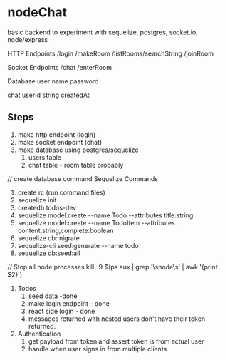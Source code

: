 # nodeChat
basic backend to experiment with sequelize, postgres, socket.io, node/express


HTTP Endpoints
/login
/makeRoom
/listRooms/searchString
/joinRoom


Socket Endpoints
/chat /enterRoom


Database
user
  name password

chat
  userId string createdAt

## Steps

1. make http endpoint (login)
2. make socket endpoint (chat)
3. make database using postgres/sequelize
   1. users table
   2. chat table - room table probably


// create database command
Sequelize Commands
1. create rc (run command files)
2. sequelize init
3. createdb todos-dev
4. sequelize model:create --name Todo --attributes title:string
5. sequelize model:create --name TodoItem --attributes content:string,complete:boolean
6. sequelize db:migrate
7. sequelize-cli seed:generate --name todo
8. sequelize db:seed:all



// Stop all node processes
kill -9 $(ps aux | grep '\snode\s' | awk '{print $2}')

1. Todos
   1. seed data -done
   2. make login endpoint - done
   3. react side login - done
   5. messages returned with nested users don't have their token returned.
2. Authentication
   1. get payload from token and assert token is from actual user
   2. handle when user signs in from multiple clients